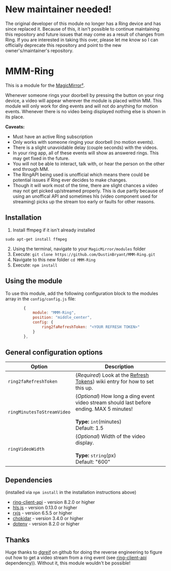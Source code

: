 # New maintainer needed!
The original developer of this module no longer has a Ring device and has since replaced it. Because of this, it isn't possible to continue maintaining this repository and future issues that may come as a result of changes from Ring. If you are interested in taking this over, please let me know so I can officially deprecate this repository and point to the new owner's/maintainer's repository.

# MMM-Ring
This is a module for the [MagicMirror²](https://github.com/MichMich/MagicMirror/). 

Whenever someone rings your doorbell by pressing the button on your ring device, a video will appear wherever the module is placed within MM. This module will only work for ding events and will not do anything for motion events. Whenever there is no video being displayed nothing else is shown in its place.

**Caveats:**
* Must have an active Ring subscription
* Only works with someone ringing your doorbell (no motion events).
* There is a slight unavoidable delay (couple seconds) with the videos.
* In your ring app, all of these events will show as answered rings. This may get fixed in the future.
* You will not be able to interact, talk with, or hear the person on the other end through MM.
* The RingAPI being used is unofficial which means there could be potential issues if Ring ever decides to make changes.
* Though it will work most of the time, there are slight chances a video may not get picked up/streamed properly. This is due partly because of using an unoffical API and sometimes hls (video component used for streaming) picks up the stream too early or faults for other reasons.

## Installation
1. Install ffmpeg if it isn't already installed
```
sudo apt-get install ffmpeg
```
2. Using the terminal, navigate to your `MagicMirror/modules` folder
3. Execute: `git clone https://github.com/DustinBryant/MMM-Ring.git`
4. Navigate to this new folder `cd MMM-Ring`
5. Execute: `npm install`

## Using the module
To use this module, add the following configuration block to the modules array in the `config/config.js` file:
```js
		{
			module: "MMM-Ring",
			position: "middle_center",
			config: {
				ring2faRefreshToken: "<YOUR REFRESH TOKEN>"
			}
		},
```

## General configuration options
| Option                     | Description
|--------------------------- |-----------
| `ring2faRefreshToken`      | (*Required*) Look at the [Refresh Tokens](https://github.com/DustinBryant/MMM-Ring/wiki/Refresh-Tokens)) wiki entry for how to set this up.
| `ringMinutesToStreamVideo` | (*Optional*) How long a ding event video stream should last before ending. MAX 5 minutes! <br><br>**Type:** `int`(minutes) <br>Default: 1.5
| `ringVideoWidth`           | (*Optional*) Width of the video display. <br><br>**Type:** `string`(px) <br>Default: "600"

## Dependencies
(installed via `npm install` in the installation instructions above)
* [ring-client-api](https://www.npmjs.com/package/ring-client-api) - version 8.2.0 or higher
* [hls.js](https://www.npmjs.com/package/hls.js/v/canary) - version 0.13.0 or higher
* [rxjs](https://www.npmjs.com/package/rxjs) - version 6.5.5 or higher
* [chokidar](https://www.npmjs.com/package/chokidar) - version 3.4.0 or higher
* [dotenv](https://www.npmjs.com/package/dotenv) - version 8.2.0 or higher

## Thanks
Huge thanks to [dgreif](https://github.com/dgreif) on github for doing the reverse engineering to figure out how to get a video stream from a ring event (see [ring-client-api](https://www.npmjs.com/package/ring-client-api) dependency)). Without it, this module wouldn't be possible!
